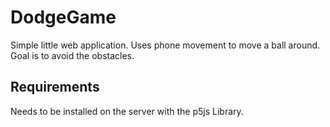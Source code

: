 # DodgeGame
Simple little web application. Uses phone movement to move a ball around. Goal is to avoid the obstacles.
## Requirements
Needs to be installed on the server with the p5js Library.